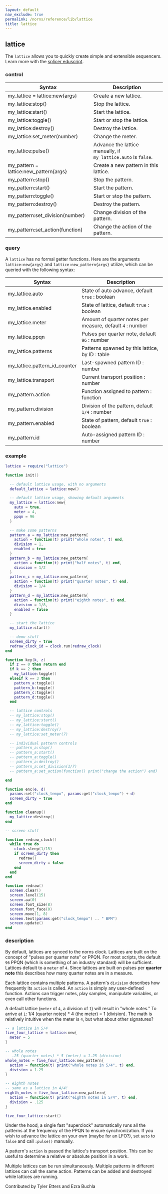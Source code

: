 ```yaml
---
layout: default
nav_exclude: true
permalink: /norns/reference/lib/lattice
title: lattice
---
```


## lattice

The `lattice` allows you to quickly create simple and extensible sequencers. Learn more with the [splicer eduscript](https://l.llllllll.co/splicer).

### control

| Syntax                                 | Description                                                    |
| -------------------------------------- | -------------------------------------------------------------- |
| my_lattice = lattice:new{args}         | Create a new lattice.                                          |
| my_lattice:stop()                      | Stop the lattice.                                              |
| my_lattice:start()                     | Start the lattice.                                             |
| my_lattice:toggle()                    | Start or stop the lattice.                                     |
| my_lattice:destroy()                   | Destroy the lattice.                                           |
| my_lattice:set_meter(number)           | Change the meter.                                              |
| my_lattice:pulse()                     | Advance the lattice manually, if `my_lattice.auto` is `false`. |
| my_pattern = lattice:new_pattern{args} | Create a new pattern in this lattice.                          |
| my_pattern:stop()                      | Stop the pattern.                                              |
| my_pattern:start()                     | Start the pattern.                                             |
| my_pattern:toggle()                    | Start or stop the pattern.                                     |
| my_pattern:destroy()                   | Destroy the pattern.                                           |
| my_pattern:set_division(number)        | Change division of the pattern.                                |
| my_pattern:set_action(function)        | Change the action of the pattern.                              |

### query

A `lattice` has no formal getter functions. Here are the arguments `lattice:new{args}` and `lattice:new_pattern{args}` utilize, which can be queried with the following syntax:

| Syntax                        | Description                                               |
| ----------------------------- | --------------------------------------------------------- |
| my_lattice.auto               | State of auto advance, default `true` : boolean           |
| my_lattice.enabled            | State of lattice, default `true` : boolean                |
| my_lattice.meter              | Amount of quarter notes per measure, default `4` : number |
| my_lattice.ppqn               | Pulses per quarter note, default `96` : number            |
| my_lattice.patterns           | Patterns spawned by this lattice, by ID : table           |
| my_lattice.pattern_id_counter | Last-spawned pattern ID : number                          |
| my_lattice.transport          | Current transport position : number                       |
| my_pattern.action             | Function assigned to pattern : function                   |
| my_pattern.division           | Division of the pattern, default `1/4` : number           |
| my_pattern.enabled            | State of pattern, default `true` : boolean                |
| my_pattern.id                 | Auto-assigned pattern ID : number                         |

### example

```lua
lattice = require("lattice")

function init()

  -- default lattice usage, with no arguments
  default_lattice = lattice:new()

  -- default lattice usage, showing default arguments
  my_lattice = lattice:new{
    auto = true,
    meter = 4,
    ppqn = 96
  }

  -- make some patterns
  pattern_a = my_lattice:new_pattern{
    action = function(t) print("whole notes", t) end,
    division = 1,
    enabled = true
  }
  pattern_b = my_lattice:new_pattern{
    action = function(t) print("half notes", t) end,
    division = 1/2
  }
  pattern_c = my_lattice:new_pattern{
    action = function(t) print("quarter notes", t) end,
    division = 1/4
  }
  pattern_d = my_lattice:new_pattern{
    action = function(t) print("eighth notes", t) end,
    division = 1/8,
    enabled = false
  }

  -- start the lattice
  my_lattice:start()

  -- demo stuff
  screen_dirty = true
  redraw_clock_id = clock.run(redraw_clock)
end

function key(k, z)
  if z == 0 then return end
  if k == 2 then
    my_lattice:toggle()
  elseif k == 3 then
    pattern_a:toggle()
    pattern_b:toggle()
    pattern_c:toggle()
    pattern_d:toggle()
  end

  -- lattice controls
  -- my_lattice:stop()
  -- my_lattice:start()
  -- my_lattice:toggle()
  -- my_lattice:destroy()
  -- my_lattice:set_meter(7)

  -- individual pattern controls
  -- pattern_a:stop()
  -- pattern_a:start()
  -- pattern_a:toggle()
  -- pattern_a:destroy()
  -- pattern_a:set_division(1/7)
  -- pattern_a:set_action(function() print("change the action") end)

end

function enc(e, d)
  params:set("clock_tempo", params:get("clock_tempo") + d)
  screen_dirty = true
end

function cleanup()
  my_lattice:destroy()
end

-- screen stuff

function redraw_clock()
  while true do
    clock.sleep(1/15)
    if screen_dirty then
      redraw()
      screen_dirty = false
    end
  end
end

function redraw()
  screen.clear()
  screen.level(15)
  screen.aa(0)
  screen.font_size(8)
  screen.font_face(0)
  screen.move(1, 8)
  screen.text(params:get("clock_tempo") .. " BPM")
  screen.update()
end
```

### description

By default, lattices are synced to the norns clock. Lattices are built on the concept of "pulses per quarter note" or PPQN.  For most scripts, the default `96` PPQN (which is something of an industry standard) will be sufficient. Lattices default to a `meter` of `4`. Since lattices are built on pulses per **quarter note** this describes how many quarter notes are in a measure.

Each lattice contains multiple patterns. A pattern's `division` describes how frequently its `action` is called. An `action` is simply any user-defined function. Actions can trigger notes, play samples, manipulate variables, or even call other functions.

A default lattice (`meter` of `4`, a division of `1`) will result in "whole notes." To arrive at `1`: 1/4 (quarter notes) * 4 (the meter) = 1 (division). The math is relatively intuitive when the meter is `4`, but what about other signatures?

```lua
-- a lattice in 5/4
five_four_lattice = lattice:new{
  meter = 5
}

-- whole notes
-- .25 (quarter notes) * 5 (meter) = 1.25 (division)
whole_notes = five_four_lattice:new_pattern{
  action = function(t) print("whole notes in 5/4", t) end,
  division = 1.25
}

-- eighth notes
-- same as a lattice in 4/4!
eighth_notes = five_four_lattice:new_pattern{
  action = function(t) print("eighth notes in 5/4", t) end,
  division = .125
}

five_four_lattice:start()
```

Under the hood, a single fast "superclock" automatically runs all the patterns at the frequency of the PPQN to ensure synchronization. If you wish to advance the lattice on your own (maybe for an LFO?), set `auto` to `false` and call `:pulse()` manually.

A pattern's `action` is passed the lattice's transport position. This can be useful to determine a relative or absolute position in a work.

Multiple lattices can be run simultaneously. Multiple patterns in different lattices can call the same action. Patterns can be added and destroyed while lattices are running.

Contributed by Tyler Etters and Ezra Buchla
